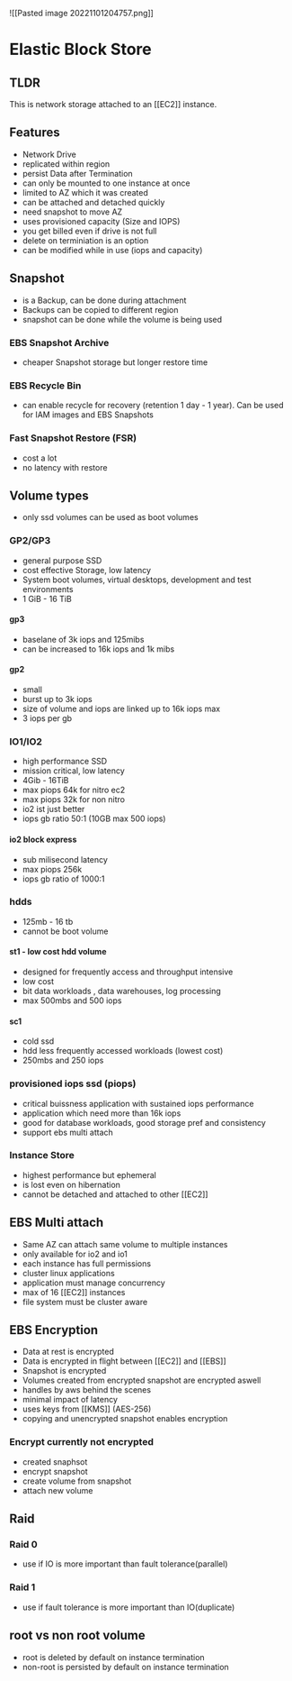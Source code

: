 ![[Pasted image 20221101204757.png]]
# Elastic Block Store

## TLDR
This is network storage attached to an [[EC2]] instance.

## Features
- Network Drive
- replicated within region
- persist Data after Termination
- can only be mounted to one instance at once
- limited to AZ which it was created
- can be attached and detached quickly
- need snapshot to move AZ
- uses provisioned capacity (Size and IOPS)
- you get billed even if drive is not full
- delete on terminiation is an option
- can be modified while in use (iops and capacity)

## Snapshot
- is a Backup, can be done during attachment
- Backups can be copied to different region
- snapshot can be done while the volume is being used

### EBS Snapshot Archive
- cheaper Snapshot storage but longer restore time

### EBS Recycle Bin
- can enable recycle for recovery (retention 1 day - 1 year). Can be used for IAM images and EBS Snapshots

### Fast Snapshot Restore (FSR)
- cost a lot
- no latency with restore

## Volume types
- only ssd volumes can be used as boot volumes

### GP2/GP3
- general purpose SSD
- cost effective Storage, low latency
- System boot volumes, virtual desktops, development and test environments
- 1 GiB - 16 TiB

#### gp3
- baselane of 3k iops and 125mibs
- can be increased to 16k iops and 1k mibs

#### gp2
- small 
- burst up to 3k iops
- size of volume and iops are linked up to 16k iops max
- 3 iops per gb

### IO1/IO2
- high performance SSD
- mission critical, low latency
- 4Gib - 16TiB
- max piops 64k for nitro ec2 
- max piops 32k for non nitro
- io2 ist just better
- iops gb ratio 50:1 (10GB max 500 iops)

#### io2 block express
- sub milisecond latency
- max piops 256k 
- iops gb ratio of 1000:1

### hdds
- 125mb - 16 tb
- cannot be boot volume

#### st1 - low cost hdd volume
- designed for frequently access and throughput intensive
- low cost
- bit data workloads , data warehouses, log processing
- max 500mbs and 500 iops

#### sc1
- cold ssd
- hdd less frequently accessed workloads (lowest cost)
- 250mbs and 250 iops

### provisioned iops ssd (piops)
- critical buissness application with sustained iops performance
- application which need more than 16k iops
- good for database workloads, good storage pref and consistency
- support ebs multi attach

### Instance Store
- highest performance but ephemeral
- is lost even on hibernation
- cannot be detached and attached to other [[EC2]]

## EBS Multi attach
- Same AZ can attach same volume to multiple instances
- only available for io2 and io1
- each instance has full permissions
- cluster linux applications
- application must manage concurrency
- max of 16 [[EC2]] instances
- file system must be cluster aware

## EBS Encryption
- Data at rest is encrypted
- Data is encrypted in flight between [[EC2]] and [[EBS]]
- Snapshot is encrypted
- Volumes created from encrypted snapshot are encrypted aswell
- handles by aws behind the scenes
- minimal impact of latency
- uses keys from [[KMS]] (AES-256)
- copying and unencrypted snapshot enables encryption

### Encrypt currently not encrypted
- created snaphsot
- encrypt snapshot
- create volume from snapshot
- attach new volume

## Raid

### Raid 0
- use if IO is more important than fault tolerance(parallel)
### Raid 1
- use if fault tolerance is more important than IO(duplicate)

## root vs non root volume
- root is deleted by default on instance termination
- non-root is persisted by default on instance termination